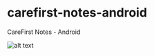 # carefirst-notes-android
CareFirst Notes - Android

![alt text](http://g.recordit.co/VXxKAQMHnk.gif "Application in action - Android")
